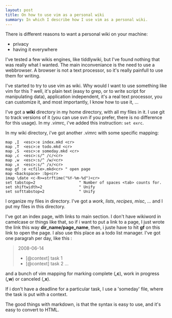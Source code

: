 ```yaml
---
layout: post
title: On how to use vim as a personal wiki
summary: In which I describe how I use vim as a personal wiki.
---
```


There is different reasons to want a personal wiki on your machine:

* privacy
* having it everywhere

I've tested a few wikis engines, like tiddlywiki, but I've found nothing that was really what I wanted. The main inconveniance is the need to use a webbrowser. A browser is not a text processor, so it's really painfull to use them for writing.

I've started to try to use vim as wiki. Why would I want to use something like vim for this ? well, it's plain text (easy to grep, or to write script for manipulating data), application independent, it's a real text processor, you can customize it, and most importantly, I know how to use it, ...

I've got a **wiki** directory in my home directory, with all my files in it.  I use git to track versions of it (you can use svn if you prefer, there is no difference for this usage). In my .vimrc, i've added this instruction: `set exrc`.

In my wiki directory, i've got another .vimrc with some specific mapping:

    map ,I  <esc>:e index.mkd <cr>
    map ,T  <esc>:e todo.mkd <cr>
    map ,S  <esc>:e someday.mkd <cr>
    map ,c  <esc>:s/^ /c/<cr>
    map ,w  <esc>:s/^ /w/<cr>
    map ,x  <esc>:s/^ /x/<cr>
    map gf :e <cfile>.mkd<cr> " open page
    map <backspace> :bp<cr>
    imap \date <c-R>=strftime("%Y-%m-%d")<cr>
    set tabstop=2                   " Number of spaces <tab> counts for.
    set shiftwidth=2                " Unify
    set softtabstop=2               " Unify

I organize my files in directory. I've got a *work*, *lists*, *recipes*, *misc*, ... and I put my files in this directory.

I've got an index page, with links to main section. I don't have wikiword in camelcase or things like that, so if i want to put a link to a page, I just wrote the link this way **dir_name/page_name**, then, i juste have to hit **gf** on this link to open the page.  I also use this place as a todo list manager. I've got one paragrah per day, like this : 

> 2008-06-14
>  - [@context] task 1
>  - [@context] task 2
>  ...

and a bunch of vim mapping for marking complete (**,c**), work in progress (**,w**) or canceled (**,x**).

If i don't have a deadline for a particular task, I use a 'someday' file, where the task is put with a context.

The good things with markdown, is that the syntax is easy to use, and it's easy to convert to HTML.
